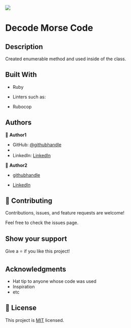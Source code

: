 ![](https://img.shields.io/badge/Microverse-blueviolet)

# Decode Morse Code

## Description

Created enumerable method and used inside of the class.

## Built With

- Ruby

- Linters such as:

- Rubocop

## Authors

👤 **Author1**

- GitHub: [@githubhandle](https://github.com/luftedar)
- 
- LinkedIn: [LinkedIn](https://www.linkedin.com/in/orcunugur)


👤 **Author2**

- [githubhandle](https://github.com/Ugboaja-Uchechi)

- [LinkedIn](https://www.linkedin.com/in/stephanie-ugboaja-930a2a216/)

## 🤝 Contributing

Contributions, issues, and feature requests are welcome!

Feel free to check the issues page.

## Show your support

Give a ⭐️ if you like this project!

## Acknowledgments

- Hat tip to anyone whose code was used
- Inspiration
- etc

## 📝 License

This project is [MIT](./MIT.md) licensed.
